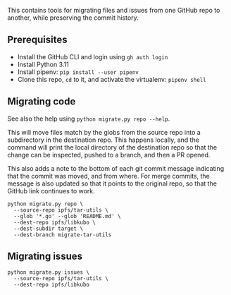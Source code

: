 This contains tools for migrating files and issues from one GitHub repo to another, while preserving the commit history.

## Prerequisites

- Install the GitHub CLI and login using `gh auth login`
- Install Python 3.11
- Install pipenv: `pip install --user pipenv`
- Clone this repo, `cd` to it, and activate the virtualenv: `pipenv shell`

## Migrating code

See also the help using `python migrate.py repo --help`.

This will move files match by the globs from the source repo into a subdirectory in the destination repo. This happens locally, and the command will print the local directory of the destination repo so that the change can be inspected, pushed to a branch, and then a PR opened.

This also adds a note to the bottom of each git commit message indicating that the commit was moved, and from where. For merge commits, the message is also updated so that it points to the original repo, so that the GitHub link continues to work.

```
python migrate.py repo \
  --source-repo ipfs/tar-utils \
  --glob '*.go' --glob 'README.md' \
  --dest-repo ipfs/libkubo \
  --dest-subdir target \
  --dest-branch migrate-tar-utils
```

## Migrating issues

```
python migrate.py issues \
  --source-repo ipfs/tar-utils \
  --dest-repo ipfs/libkubo
```
